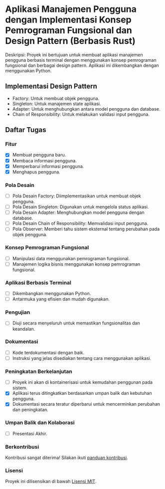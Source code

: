 # Aplikasi Manajemen Pengguna dengan Implementasi Konsep Pemrograman Fungsional dan Design Pattern (Berbasis Rust)

Deskripsi: Proyek ini bertujuan untuk membuat aplikasi manajemen pengguna
berbasis terminal dengan menggunakan konsep pemrograman fungsional dan berbagai
design pattern. Aplikasi ini dikembangkan dengan menggunakan Python.

## Implementasi Design Pattern

- Factory: Untuk membuat objek pengguna.
- Singleton: Untuk manajemen state aplikasi.
- Adapter: Untuk menghubungkan antara model pengguna dan database.
- Chain of Responsibility: Untuk melakukan validasi input pengguna.

## Daftar Tugas

### Fitur

- [x] Membuat pengguna baru.
- [x] Membaca informasi pengguna.
- [x] Memperbarui informasi pengguna.
- [x] Menghapus pengguna.

### Pola Desain

- [ ] Pola Desain Factory: Diimplementasikan untuk membuat objek pengguna.
- [ ] Pola Desain Singleton: Digunakan untuk mengelola status aplikasi.
- [ ] Pola Desain Adapter: Menghubungkan model pengguna dengan database.
- [ ] Pola Desain Chain of Responsibility: Memvalidasi input pengguna.
- [ ] Pola Observer: Memberi tahu sistem eksternal tentang perubahan pada objek
      pengguna.

### Konsep Pemrograman Fungsional

- [ ] Manipulasi data menggunakan pemrograman fungsional.
- [ ] Manajemen logika bisnis menggunakan konsep pemrograman fungsional.

### Aplikasi Berbasis Terminal

- [ ] Dikembangkan menggunakan Python.
- [ ] Antarmuka yang efisien dan mudah digunakan.

### Pengujian

- [ ] Diuji secara menyeluruh untuk memastikan fungsionalitas dan keandalan.

### Dokumentasi

- [ ] Kode terdokumentasi dengan baik.
- [ ] Instruksi yang jelas disediakan tentang cara menggunakan aplikasi.

### Peningkatan Berkelanjutan

- [ ] Proyek ini akan di kontainerisasi untuk kemudahan penggunan pada sistem.
- [x] Aplikasi terus ditingkatkan berdasarkan umpan balik dan kebutuhan
      pengguna.
- [x] Dokumentasi secara teratur diperbarui untuk mencerminkan perubahan dan
      peningkatan.

### Umpan Balik dan Kolaborasi

- [ ] Presentasi Akhir.

### Berkontribusi

Kontribusi sangat diterima! Silakan ikuti [panduan kontribusi](CONTRIBUTING.md).

### Lisensi

Proyek ini dilisensikan di bawah [Lisensi MIT](LICENSE).
